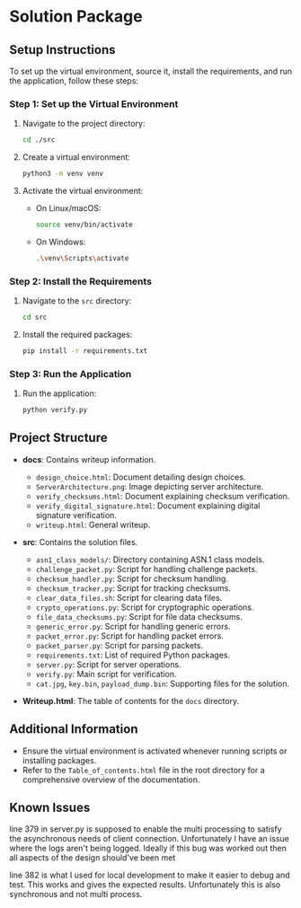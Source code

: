 # Solution Package

## Setup Instructions

To set up the virtual environment, source it, install the requirements, and run the application, follow these steps:

### Step 1: Set up the Virtual Environment

1. Navigate to the project directory:
    ```bash
    cd ./src
    ```

2. Create a virtual environment:
    ```bash
    python3 -m venv venv
    ```

3. Activate the virtual environment:
    - On Linux/macOS:
        ```bash
        source venv/bin/activate
        ```
    - On Windows:
        ```bash
        .\venv\Scripts\activate
        ```

### Step 2: Install the Requirements

1. Navigate to the `src` directory:
    ```bash
    cd src
    ```

2. Install the required packages:
    ```bash
    pip install -r requirements.txt
    ```

### Step 3: Run the Application

1. Run the application:
    ```bash
    python verify.py
    ```

## Project Structure

- **docs**: Contains writeup information.
  - `design_choice.html`: Document detailing design choices.
  - `ServerArchitecture.png`: Image depicting server architecture.
  - `verify_checksums.html`: Document explaining checksum verification.
  - `verify_digital_signature.html`: Document explaining digital signature verification.
  - `writeup.html`: General writeup.
  
- **src**: Contains the solution files.
  - `asn1_class_models/`: Directory containing ASN.1 class models.
  - `challenge_packet.py`: Script for handling challenge packets.
  - `checksum_handler.py`: Script for checksum handling.
  - `checksum_tracker.py`: Script for tracking checksums.
  - `clear_data_files.sh`: Script for clearing data files.
  - `crypto_operations.py`: Script for cryptographic operations.
  - `file_data_checksums.py`: Script for file data checksums.
  - `generic_error.py`: Script for handling generic errors.
  - `packet_error.py`: Script for handling packet errors.
  - `packet_parser.py`: Script for parsing packets.
  - `requirements.txt`: List of required Python packages.
  - `server.py`: Script for server operations.
  - `verify.py`: Main script for verification.
  - `cat.jpg`, `key.bin`, `payload_dump.bin`: Supporting files for the solution.

- **Writeup.html**: The table of contents for the `docs` directory.

## Additional Information

- Ensure the virtual environment is activated whenever running scripts or installing packages.
- Refer to the `Table_of_contents.html` file in the root directory for a comprehensive overview of the documentation.

## Known Issues
line 379 in server.py is supposed to enable the multi processing to satisfy the asynchronous needs of client connection. Unfortunately I have an issue where the logs aren't being logged. Ideally if this bug was worked out then all aspects of the design should've been met

line 382 is what I used for local development to make it easier to debug and test. This works and gives the expected results. Unfortunately this is also synchronous and not multi process.

